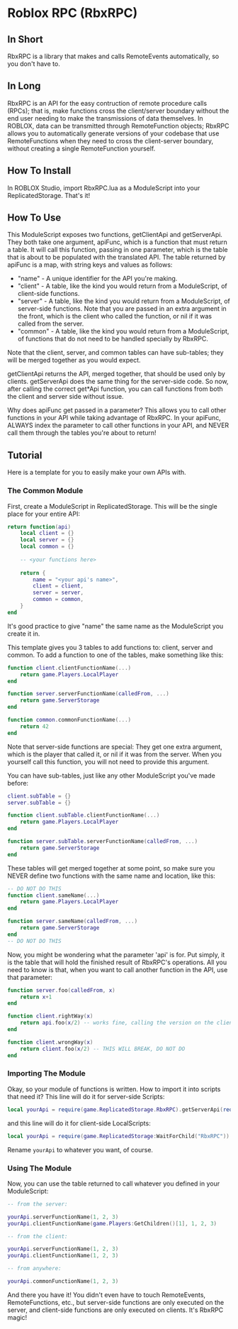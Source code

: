 # Roblox RPC (RbxRPC)

## In Short

RbxRPC is a library that makes and calls RemoteEvents automatically, so you don't have to.

## In Long

RbxRPC is an API for the easy contruction of remote procedure calls (RPCs); that is, make
functions cross the client/server boundary without the end user needing to make the transmissions of
data themselves. In ROBLOX, data can be transmitted through RemoteFunction objects; RbxRPC allows you
to automatically generate versions of your codebase that use RemoteFunctions when they need to cross
the client-server boundary, without creating a single RemoteFunction yourself.

## How To Install

In ROBLOX Studio, import RbxRPC.lua as a ModuleScript into your ReplicatedStorage. That's it!

## How To Use

This ModuleScript exposes two functions, getClientApi and getServerApi. They both take one argument,
apiFunc, which is a function that must return a table. It will call this function, passing in one
parameter, which is the table that is about to be populated with the translated API. The table
returned by apiFunc is a map, with string keys and values as follows:

* "name" - A unique identifier for the API you're making.
* "client" - A table, like the kind you would return from a ModuleScript, of client-side functions.
* "server" - A table, like the kind you would return from a ModuleScript, of server-side functions. Note that you are passed in an extra argument in the front, which is the client who called the function, or nil if it was called from the server.
* "common" - A table, like the kind you would return from a ModuleScript, of functions that do not need to be handled specially by RbxRPC.

Note that the client, server, and common tables can have sub-tables; they will be merged together
as you would expect.

getClientApi returns the API, merged together, that should be used only by clients. getServerApi does
the same thing for the server-side code. So now, after calling the correct get*Api function, you can
call functions from both the client and server side without issue.

Why does apiFunc get passed in a parameter? This allows you to call other functions in your API
while taking advantage of RbxRPC. In your apiFunc, ALWAYS index the parameter to call other
functions in your API, and NEVER call them through the tables you're about to return!

## Tutorial

Here is a template for you to easily make your own APIs with.

### The Common Module

First, create a ModuleScript in ReplicatedStorage. This will be the single place for your entire API:

```lua
return function(api)
	local client = {}
	local server = {}
	local common = {}
	
	-- <your functions here>
	
	return {
		name = "<your api's name>",
		client = client,
		server = server, 
		common = common,
	}
end
```

It's good practice to give "name" the same name as the ModuleScript you create it in.

This template gives you 3 tables to add functions to: client, server and common. To add a function to one of the tables, make something like this:

```lua
function client.clientFunctionName(...)
	return game.Players.LocalPlayer
end

function server.serverFunctionName(calledFrom, ...)
	return game.ServerStorage
end

function common.commonFunctionName(...)
	return 42
end
```

Note that server-side functions are special: They get one extra argument, which is the player that called it, or nil if it was from the server. When you yourself call this function, you will not need to provide this argument.

You can have sub-tables, just like any other ModuleScript you've made before:

```lua
client.subTable = {}
server.subTable = {}

function client.subTable.clientFunctionName(...)
	return game.Players.LocalPlayer
end

function server.subTable.serverFunctionName(calledFrom, ...)
	return game.ServerStorage
end
```

These tables will get merged together at some point, so make sure you NEVER define two functions with the same name and location, like this:

```lua
-- DO NOT DO THIS
function client.sameName(...)
	return game.Players.LocalPlayer
end

function server.sameName(calledFrom, ...)
	return game.ServerStorage
end
-- DO NOT DO THIS
```

Now, you might be wondering what the parameter 'api' is for. Put simply, it is the table that will hold the finished result of RbxRPC's operations. All you need to know is that, when you want to call another function in the API, use that parameter:

```lua
function server.foo(calledFrom, x)
	return x+1
end

function client.rightWay(x)
	return api.foo(x/2) -- works fine, calling the version on the client
end

function client.wrongWay(x)
	return client.foo(x/2) -- THIS WILL BREAK, DO NOT DO
end
```

### Importing The Module

Okay, so your module of functions is written. How to import it into scripts that need it? This line will do it for server-side Scripts:

```lua
local yourApi = require(game.ReplicatedStorage.RbxRPC).getServerApi(require(game.ReplicatedStorage.<your ModuleScript name>)))
```

and this line will do it for client-side LocalScripts:

```lua
local yourApi = require(game.ReplicatedStorage:WaitForChild("RbxRPC")).getClientApi(require(game.ReplicatedStorage:WaitForChild("<your ModuleScript name>")))
```

Rename `yourApi` to whatever you want, of course.

### Using The Module

Now, you can use the table returned to call whatever you defined in your ModuleScript:

```lua
-- from the server:

yourApi.serverFunctionName(1, 2, 3)
yourApi.clientFunctionName(game.Players:GetChildren()[1], 1, 2, 3)

-- from the client:

yourApi.serverFunctionName(1, 2, 3)
yourApi.clientFunctionName(1, 2, 3)

-- from anywhere:

yourApi.commonFunctionName(1, 2, 3)
```

And there you have it! You didn't even have to touch RemoteEvents, RemoteFunctions, etc., but server-side functions are only executed on the server, and client-side functions are only executed on clients.
It's RbxRPC magic!